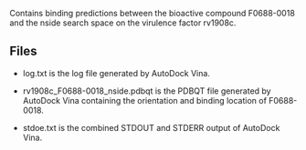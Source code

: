 Contains binding predictions between the bioactive compound F0688-0018 and the nside search space on the virulence factor rv1908c.

## Files

- log.txt is the log file generated by AutoDock Vina.

- rv1908c_F0688-0018_nside.pdbqt is the PDBQT file generated by AutoDock Vina containing the orientation and binding location of F0688-0018.

- stdoe.txt is the combined STDOUT and STDERR output of AutoDock Vina.


